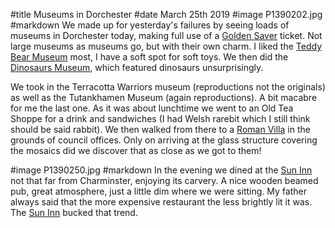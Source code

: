 #title Museums in Dorchester
#date March 25th 2019
#image P1390202.jpg
#markdown
We made up for yesterday's failures by seeing loads of museums in Dorchester today, making full use of a [Golden Saver](https://www.goldsaverpass.com) ticket. Not large museums as museums go, but with their own charm. I liked the [Teddy Bear Museum](https://www.teddybearmuseum.co.uk) most, I have a soft spot for soft toys. We then did the [Dinosaurs Museum](https://www.thedinosaurmuseum.com), which featured dinosaurs unsurprisingly.

We took in the Terracotta Warriors museum (reproductions not the originals) as well as the Tutankhamen Museum (again reproductions). A bit macabre for me the last one. As it was about lunchtime we went to an Old Tea Shoppe for a drink and sandwiches (I had Welsh rarebit which I still think should be said rabbit). We then walked from there to a [Roman Villa](https://www.dorsetforyou.gov.uk/libraries-history-culture/local-history-heritage/roman-town-house/roman-town-house.aspx) in the grounds of council offices. Only on arriving at the glass structure covering the mosaics did we discover that as close as we got to them!

#image P1390250.jpg
#markdown
In the evening we dined at the [Sun Inn](https://www.sun-inn-dorchester.co.uk/)
not that far from Charminster, enjoying its carvery. A nice wooden beamed pub, great atmosphere, just a little dim where we were sitting. My father always said that the more expensive restaurant the less brightly lit it was. The [Sun Inn](https://www.sun-inn-dorchester.co.uk/) bucked that trend.
